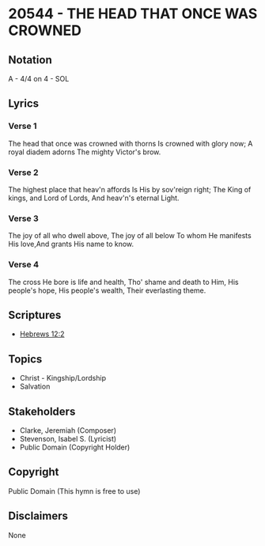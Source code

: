 # 20544 - THE HEAD THAT ONCE WAS CROWNED

## Notation

A - 4/4 on 4 - SOL

## Lyrics

### Verse 1

The head that once was crowned with thorns Is crowned with glory now; A royal diadem adorns The mighty Victor's brow.

### Verse 2

The highest place that heav'n affords Is His by sov'reign right; The King of kings, and Lord of Lords, And heav'n's eternal Light.

### Verse 3

The joy of all who dwell above, The joy of all below To whom He manifests His love,And grants His name to know.

### Verse 4

The cross He bore is life and health, Tho' shame and death to Him, His people's hope, His people's wealth, Their everlasting theme.


## Scriptures

- [Hebrews 12:2](https://www.biblegateway.com/passage/?search=Hebrews%2012%3A2)

## Topics

- Christ - Kingship/Lordship
- Salvation

## Stakeholders

- Clarke, Jeremiah (Composer)
- Stevenson, Isabel S. (Lyricist)
- Public Domain (Copyright Holder)

## Copyright

Public Domain
(This hymn is free to use)

## Disclaimers

None

